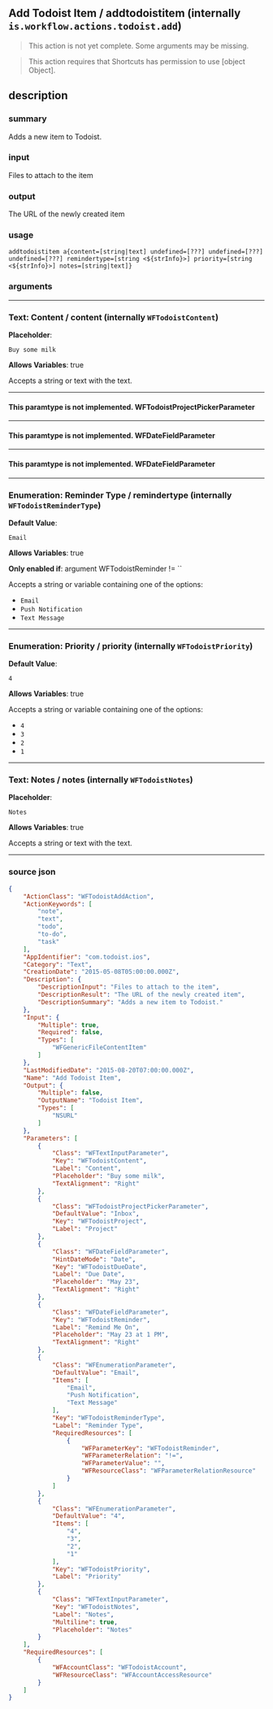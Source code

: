 
## Add Todoist Item / addtodoistitem (internally `is.workflow.actions.todoist.add`)

> This action is not yet complete. Some arguments may be missing.

> This action requires that Shortcuts has permission to use [object Object].


## description

### summary

Adds a new item to Todoist.


### input

Files to attach to the item


### output

The URL of the newly created item

### usage
```
addtodoistitem a{content=[string|text] undefined=[???] undefined=[???] undefined=[???] remindertype=[string <${strInfo}>] priority=[string <${strInfo}>] notes=[string|text]}
```

### arguments

---

### Text: Content / content (internally `WFTodoistContent`)
**Placeholder**:
```
Buy some milk
```
**Allows Variables**: true



Accepts a string 
or text
with the text.

---

#### This paramtype is not implemented. WFTodoistProjectPickerParameter

---

#### This paramtype is not implemented. WFDateFieldParameter

---

#### This paramtype is not implemented. WFDateFieldParameter

---

### Enumeration: Reminder Type / remindertype (internally `WFTodoistReminderType`)
**Default Value**:
```
Email
```
**Allows Variables**: true

**Only enabled if**: argument WFTodoistReminder != ``

Accepts a string 
or variable
containing one of the options:

- `Email`
- `Push Notification`
- `Text Message`

---

### Enumeration: Priority / priority (internally `WFTodoistPriority`)
**Default Value**:
```
4
```
**Allows Variables**: true



Accepts a string 
or variable
containing one of the options:

- `4`
- `3`
- `2`
- `1`

---

### Text: Notes / notes (internally `WFTodoistNotes`)
**Placeholder**:
```
Notes
```
**Allows Variables**: true



Accepts a string 
or text
with the text.

---

### source json

```json
{
	"ActionClass": "WFTodoistAddAction",
	"ActionKeywords": [
		"note",
		"text",
		"todo",
		"to-do",
		"task"
	],
	"AppIdentifier": "com.todoist.ios",
	"Category": "Text",
	"CreationDate": "2015-05-08T05:00:00.000Z",
	"Description": {
		"DescriptionInput": "Files to attach to the item",
		"DescriptionResult": "The URL of the newly created item",
		"DescriptionSummary": "Adds a new item to Todoist."
	},
	"Input": {
		"Multiple": true,
		"Required": false,
		"Types": [
			"WFGenericFileContentItem"
		]
	},
	"LastModifiedDate": "2015-08-20T07:00:00.000Z",
	"Name": "Add Todoist Item",
	"Output": {
		"Multiple": false,
		"OutputName": "Todoist Item",
		"Types": [
			"NSURL"
		]
	},
	"Parameters": [
		{
			"Class": "WFTextInputParameter",
			"Key": "WFTodoistContent",
			"Label": "Content",
			"Placeholder": "Buy some milk",
			"TextAlignment": "Right"
		},
		{
			"Class": "WFTodoistProjectPickerParameter",
			"DefaultValue": "Inbox",
			"Key": "WFTodoistProject",
			"Label": "Project"
		},
		{
			"Class": "WFDateFieldParameter",
			"HintDateMode": "Date",
			"Key": "WFTodoistDueDate",
			"Label": "Due Date",
			"Placeholder": "May 23",
			"TextAlignment": "Right"
		},
		{
			"Class": "WFDateFieldParameter",
			"Key": "WFTodoistReminder",
			"Label": "Remind Me On",
			"Placeholder": "May 23 at 1 PM",
			"TextAlignment": "Right"
		},
		{
			"Class": "WFEnumerationParameter",
			"DefaultValue": "Email",
			"Items": [
				"Email",
				"Push Notification",
				"Text Message"
			],
			"Key": "WFTodoistReminderType",
			"Label": "Reminder Type",
			"RequiredResources": [
				{
					"WFParameterKey": "WFTodoistReminder",
					"WFParameterRelation": "!=",
					"WFParameterValue": "",
					"WFResourceClass": "WFParameterRelationResource"
				}
			]
		},
		{
			"Class": "WFEnumerationParameter",
			"DefaultValue": "4",
			"Items": [
				"4",
				"3",
				"2",
				"1"
			],
			"Key": "WFTodoistPriority",
			"Label": "Priority"
		},
		{
			"Class": "WFTextInputParameter",
			"Key": "WFTodoistNotes",
			"Label": "Notes",
			"Multiline": true,
			"Placeholder": "Notes"
		}
	],
	"RequiredResources": [
		{
			"WFAccountClass": "WFTodoistAccount",
			"WFResourceClass": "WFAccountAccessResource"
		}
	]
}
```
